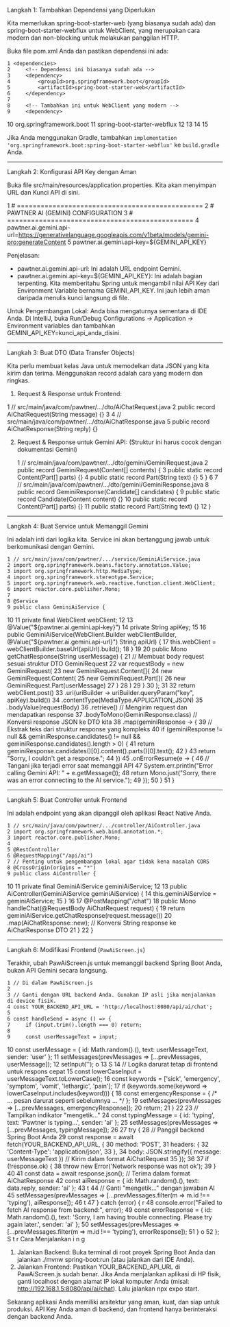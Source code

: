 Langkah 1: Tambahkan Dependensi yang Diperlukan

Kita memerlukan spring-boot-starter-web (yang biasanya sudah ada) dan spring-boot-starter-webflux untuk WebClient, yang merupakan cara modern dan non-blocking
untuk melakukan panggilan HTTP.


Buka file pom.xml Anda dan pastikan dependensi ini ada:



    1 <dependencies>
    2     <!-- Dependensi ini biasanya sudah ada -->
    3     <dependency>
    4         <groupId>org.springframework.boot</groupId>
    5         <artifactId>spring-boot-starter-web</artifactId>
    6     </dependency>
    7 
    8     <!-- Tambahkan ini untuk WebClient yang modern -->
    9     <dependency>
10         <groupId>org.springframework.boot</groupId>
11         <artifactId>spring-boot-starter-webflux</artifactId>
12     </dependency>
13
14     <!-- Dependensi lain yang mungkin sudah Anda miliki -->
15 </dependencies>

Jika Anda menggunakan Gradle, tambahkan `implementation 'org.springframework.boot:spring-boot-starter-webflux'` ke `build.gradle` Anda.

  ---

Langkah 2: Konfigurasi API Key dengan Aman


Buka file src/main/resources/application.properties. Kita akan menyimpan URL dan Kunci API di sini.



1 # ===============================================
2 # PAWTNER AI (GEMINI) CONFIGURATION
3 # ===============================================
4 pawtner.ai.gemini.api-url=https://generativelanguage.googleapis.com/v1beta/models/gemini-pro:generateContent
5 pawtner.ai.gemini.api-key=${GEMINI_API_KEY}



Penjelasan:
* pawtner.ai.gemini.api-url: Ini adalah URL endpoint Gemini.
* pawtner.ai.gemini.api-key=${GEMINI_API_KEY}: Ini adalah bagian terpenting. Kita memberitahu Spring untuk mengambil nilai API Key dari Environment Variable
  bernama GEMINI_API_KEY. Ini jauh lebih aman daripada menulis kunci langsung di file.


Untuk Pengembangan Lokal:
Anda bisa mengaturnya sementara di IDE Anda. Di IntelliJ, buka Run/Debug Configurations -> Application -> Environment variables dan tambahkan
GEMINI_API_KEY=kunci_api_anda_disini.

  ---


Langkah 3: Buat DTO (Data Transfer Objects)

Kita perlu membuat kelas Java untuk memodelkan data JSON yang kita kirim dan terima. Menggunakan record adalah cara yang modern dan ringkas.

1. Request & Response untuk Frontend:



1     // src/main/java/com/pawtner/.../dto/AiChatRequest.java
2     public record AiChatRequest(String message) {}
3
4     // src/main/java/com/pawtner/.../dto/AiChatResponse.java
5     public record AiChatResponse(String reply) {}


2. Request & Response untuk Gemini API: (Struktur ini harus cocok dengan dokumentasi Gemini)



    1     // src/main/java/com/pawtner/.../dto/gemini/GeminiRequest.java
    2     public record GeminiRequest(Content[] contents) {
    3         public static record Content(Part[] parts) {}
    4         public static record Part(String text) {}
    5     }
    6 
    7     // src/main/java/com/pawtner/.../dto/gemini/GeminiResponse.java
    8     public record GeminiResponse(Candidate[] candidates) {
    9         public static record Candidate(Content content) {}
10         public static record Content(Part[] parts) {}
11         public static record Part(String text) {}
12     }


  ---

Langkah 4: Buat Service untuk Memanggil Gemini


Ini adalah inti dari logika kita. Service ini akan bertanggung jawab untuk berkomunikasi dengan Gemini.



    1 // src/main/java/com/pawtner/.../service/GeminiAiService.java
    2 import org.springframework.beans.factory.annotation.Value;
    3 import org.springframework.http.MediaType;
    4 import org.springframework.stereotype.Service;
    5 import org.springframework.web.reactive.function.client.WebClient;
    6 import reactor.core.publisher.Mono;
    7 
    8 @Service
    9 public class GeminiAiService {
10
11     private final WebClient webClient;
12
13     @Value("${pawtner.ai.gemini.api-key}")
14     private String apiKey;
15
16     public GeminiAiService(WebClient.Builder webClientBuilder, @Value("${pawtner.ai.gemini.api-url}") String apiUrl) {
17         this.webClient = webClientBuilder.baseUrl(apiUrl).build();
18     }
19
20     public Mono<String> getChatResponse(String userMessage) {
21         // Membuat body request sesuai struktur DTO GeminiRequest
22         var requestBody = new GeminiRequest(
23             new GeminiRequest.Content[]{
24                 new GeminiRequest.Content(
25                     new GeminiRequest.Part[]{
26                         new GeminiRequest.Part(userMessage)
27                     }
28                 )
29             }
30         );
31
32         return webClient.post()
33                 .uri(uriBuilder -> uriBuilder.queryParam("key", apiKey).build())
34                 .contentType(MediaType.APPLICATION_JSON)
35                 .bodyValue(requestBody)
36                 .retrieve() // Mengirim request dan mendapatkan response
37                 .bodyToMono(GeminiResponse.class) // Konversi response JSON ke DTO kita
38                 .map(geminiResponse -> {
39                     // Ekstrak teks dari struktur response yang kompleks
40                     if (geminiResponse != null && geminiResponse.candidates() != null && geminiResponse.candidates().length > 0) {
41                         return geminiResponse.candidates()[0].content().parts()[0].text();
42                     }
43                     return "Sorry, I couldn't get a response.";
44                 })
45                 .onErrorResume(e -> {
46                     // Tangani jika terjadi error saat memanggil API
47                     System.err.println("Error calling Gemini API: " + e.getMessage());
48                     return Mono.just("Sorry, there was an error connecting to the AI service.");
49                 });
50     }
51 }



  ---

Langkah 5: Buat Controller untuk Frontend

Ini adalah endpoint yang akan dipanggil oleh aplikasi React Native Anda.



    1 // src/main/java/com/pawtner/.../controller/AiController.java
    2 import org.springframework.web.bind.annotation.*;
    3 import reactor.core.publisher.Mono;
    4 
    5 @RestController
    6 @RequestMapping("/api/ai")
    7 // Penting untuk pengembangan lokal agar tidak kena masalah CORS
    8 @CrossOrigin(origins = "*")
    9 public class AiController {
10
11     private final GeminiAiService geminiAiService;
12
13     public AiController(GeminiAiService geminiAiService) {
14         this.geminiAiService = geminiAiService;
15     }
16
17     @PostMapping("/chat")
18     public Mono<AiChatResponse> handleChat(@RequestBody AiChatRequest request) {
19         return geminiAiService.getChatResponse(request.message())
20                 .map(AiChatResponse::new); // Konversi String response ke AiChatResponse DTO
21     }
22 }


  ---

Langkah 6: Modifikasi Frontend (`PawAiScreen.js`)


Terakhir, ubah PawAiScreen.js untuk memanggil backend Spring Boot Anda, bukan API Gemini secara langsung.



    1 // Di dalam PawAiScreen.js
    2 
    3 // Ganti dengan URL backend Anda. Gunakan IP asli jika menjalankan di device fisik.
    4 const YOUR_BACKEND_API_URL = 'http://localhost:8080/api/ai/chat';
    5 
    6 const handleSend = async () => {
    7     if (input.trim().length === 0) return;
    8 
    9     const userMessageText = input;
10     const userMessage = { id: Math.random().(), text: userMessageText, sender: 'user' };
11     setMessages(prevMessages => [...prevMessages, userMessage]);
12     setInput('');                           o
13                                             S
14     // Logika darurat tetap di frontend untuk respons cepat
15     const lowerCaseInput = userMessageText.toLowerCase();
16     const keywords = ['sick', 'emergency', 'symptom', 'vomit', 'lethargic', 'pain'];
17     if (keywords.some(keyword => lowerCaseInput.includes(keyword))) {
18         const emergencyResponse = { /* ... pesan darurat seperti sebelumnya ... */ };
19         setMessages(prevMessages => [...prevMessages, emergencyResponse]);
20         return;
21     }
22
23     // Tampilkan indikator "mengetik..."
24     const typingMessage = { id: 'typing', text: 'Pawtner is typing...', sender: 'ai' };
25     setMessages(prevMessages => [...prevMessages, typingMessage]);
26
27     try {
28         // Panggil backend Spring Boot Anda
29         const response = await fetch(YOUR_BACKEND_API_URL, {
30             method: 'POST',
31             headers: {
32                 'Content-Type': 'application/json',
33             },
34             body: JSON.stringify({ message: userMessageText }) // Kirim dalam format AiChatRequest
35         });
36
37         if (!response.ok) {
38             throw new Error('Network response was not ok');
39         }
40
41         const data = await response.json(); // Terima dalam format AiChatResponse
42         const aiResponse = { id: Math.random().(), text: data.reply, sender: 'ai' };
43                                                t
44         // Ganti "mengetik..." dengan jawaban AI
45         setMessages(prevMessages => [...prevMessages.filter(m => m.id !== 'typing'), aiResponse]);
46                                                t
47     } catch (error) {                          r
48         console.error("Failed to fetch AI response from backend:", error);
49         const errorResponse = { id: Math.random().(), text: 'Sorry, I am having trouble connecting. Please try again later.', sender: 'ai' };
50         setMessages(prevMessages => [...prevMessages.filter(m => m.id !== 'typing'), errorResponse]);
51     }                                             o
52 };                                                S
t
r
Cara Menjalankan                                      i
n
g
1. Jalankan Backend: Buka terminal di root proyek Spring Boot Anda dan jalankan ./mvnw spring-boot:run (atau jalankan dari IDE Anda).
2. Jalankan Frontend: Pastikan YOUR_BACKEND_API_URL di PawAiScreen.js sudah benar. Jika Anda menjalankan aplikasi di HP fisik, ganti localhost dengan alamat IP
   lokal komputer Anda (misal: http://192.168.1.5:8080/api/ai/chat). Lalu jalankan npx expo start.


Sekarang aplikasi Anda memiliki arsitektur yang aman, kuat, dan siap untuk produksi. API Key Anda aman di backend, dan frontend hanya berinteraksi dengan backend
Anda.
